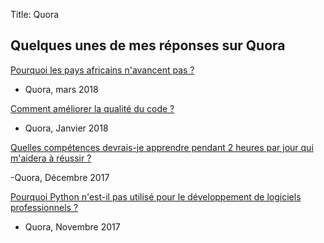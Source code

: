 Title: Quora

## Quelques unes de mes réponses sur Quora

[Pourquoi les pays africains n'avancent pas ?](https://fr.quora.com/Pourquoi-les-pays-africains-navancent-pas/answer/Mamady-Nab%C3%A9)

- Quora, mars 2018

[Comment améliorer la qualité du code ?](https://fr.quora.com/Comment-am%C3%A9liorer-la-qualit%C3%A9-du-code/answer/Mamady-Nab%C3%A9)

- Quora, Janvier 2018

[Quelles compétences devrais-je apprendre pendant 2 heures par jour qui m'aidera à réussir ?](https://fr.quora.com/Quelle-comp%C3%A9tence-devrais-je-apprendre-pendant-1-%C3%A0-2-heures-par-jour-et-qui-maidera-%C3%A0-r%C3%A9ussir/answer/Mamady-Nab%C3%A9)

-Quora, Décembre 2017

[Pourquoi Python n'est-il pas utilisé pour le développement de logiciels professionnels ?](https://fr.quora.com/Pourquoi-Python-n%E2%80%99est-il-pas-utilis%C3%A9-pour-le-d%C3%A9veloppement-de-logiciels-professionels/answer/Mamady-Nab%C3%A9)

- Quora, Novembre 2017
